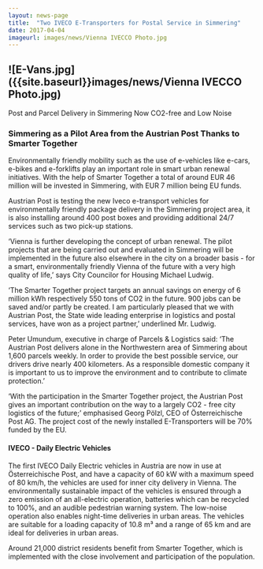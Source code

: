 ```yaml
---
layout: news-page
title:  "Two IVECO E-Transporters for Postal Service in Simmering"
date: 2017-04-04
imageurl: images/news/Vienna IVECCO Photo.jpg
---
```


## ![E-Vans.jpg]({{site.baseurl}}images/news/Vienna IVECCO Photo.jpg)
Post and Parcel Delivery in Simmering Now CO2-free and Low Noise

### Simmering as a Pilot Area from the Austrian Post Thanks to Smarter Together 

Environmentally friendly mobility such as the use of e-vehicles like e-cars, e-bikes and e-forklifts play an important role in smart urban renewal initiatives. With the help of Smarter Together a total of around EUR 46 million will be invested in Simmering, with EUR 7 million being EU funds.

Austrian Post is testing the new Iveco e-transport vehicles for environmentally friendly package delivery in the Simmering project area, it is also installing around 400 post boxes and providing additional 24/7 services such as two pick-up stations.

‘Vienna is further developing the concept of urban renewal. The pilot projects that are being carried out and evaluated in Simmering will be implemented in the future also elsewhere in the city on a broader basis - for a smart, environmentally friendly Vienna of the future with a very high quality of life,’ says City Councilor for Housing Michael Ludwig.

‘The Smarter Together project targets an annual savings on energy of 6 million kWh respectively 550 tons of CO2 in the future. 900 jobs can be saved and/or partly be created. I am particularly pleased that we with Austrian Post, the State wide leading enterprise in logistics and postal services, have won as a project partner,’ underlined Mr. Ludwig.

Peter Umundum, executive in charge of Parcels & Logistics said: ‘The Austrian Post delivers alone in the Northwestern area of Simmering about 1,600 parcels weekly. In order to provide the best possible service, our drivers drive nearly 400 kilometers. As a responsible domestic company it is important to us to improve the environment and to contribute to climate protection.’

‘With the participation in the Smarter Together project, the Austrian Post gives an important contribution on the way to a largely CO2 - free city logistics of the future;’ emphasised Georg Pölzl, CEO of Österreichische Post AG. The project cost of the newly installed E-Transporters will be 70% funded by the EU.

#### IVECO - Daily Electric Vehicles

The first IVECO Daily Electric vehicles in Austria are now in use at Österreichische Post, and have a capacity of 60 kW with a maximum speed of 80 km/h, the vehicles are used for inner city delivery in Vienna. The environmentally sustainable impact of the vehicles is ensured through a zero emission of an all-electric operation, batteries which can be recycled to 100%, and an audible pedestrian warning system. The low-noise operation also enables night-time deliveries in urban areas. The vehicles are suitable for a loading capacity of 10.8 m³ and a range of 65 km and are ideal for deliveries in urban areas. 

Around 21,000 district residents benefit from Smarter Together, which is implemented with the close involvement and participation of the population.
